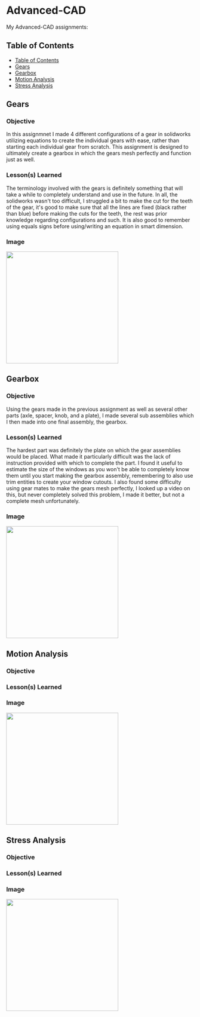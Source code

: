 # Advanced-CAD
My Advanced-CAD assignments:

## Table of Contents
* [Table of Contents](#Table-of-Contents)
* [Gears](#Gears)
* [Gearbox](#Gearbox)
* [Motion Analysis](#Motion-Analysis)
* [Stress Analysis](#Stress-Analysis)

## Gears

### Objective

In this assignmnet I made 4 different configurations of a gear in solidworks utilizing equations to create the individual gears with ease, rather than starting each individual gear from scratch. This assignment is designed to ultimately create a gearbox in which the gears mesh perfectly and function just as well.

### Lesson(s) Learned

The terminology involved with the gears is definitely something that will take a while to completely understand and use in the future. In all, the solidworks wasn't too difficult, I struggled a bit to make the cut for the teeth of the gear, it's good to make sure that all the lines are fixed (black rather than blue) before making the cuts for the teeth, the rest was prior knowledge regarding configurations and such. It is also good to remember using equals signs before using/writing an equation in smart dimension.

### Image

<img src= "media/" width="300">

## Gearbox

### Objective

Using the gears made in the previous assignment as well as several other parts (axle, spacer, knob, and a plate), I made several sub assemblies which I then made into one final assembly, the gearbox.

### Lesson(s) Learned

The hardest part was definitely the plate on which the gear assemblies would be placed. What made it particularly difficult was the lack of instruction provided with which to complete the part. I found it useful to estimate the size of the windows as you won't be able to completely know them until you start making the gearbox assembly, remembering to also use trim entities to create your window cutouts. I also found some difficulty using gear mates to make the gears mesh perfectly, I looked up a video on this, but never completely solved this problem, I made it better, but not a complete mesh unfortunately.

### Image

<img src= "media/" width="300">

## Motion Analysis



### Objective



### Lesson(s) Learned



### Image

<img src= "media/" width="300">

## Stress Analysis



### Objective



### Lesson(s) Learned



### Image

<img src= "media/" width="300">

